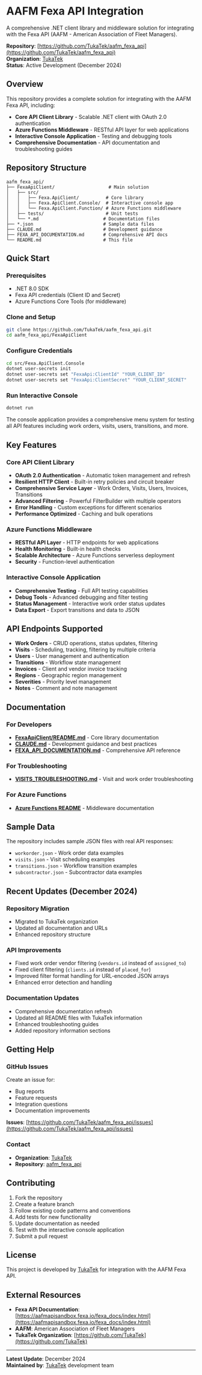 # AAFM Fexa API Integration

A comprehensive .NET client library and middleware solution for integrating with the Fexa API (AAFM - American Association of Fleet Managers).

**Repository**: [https://github.com/TukaTek/aafm_fexa_api](https://github.com/TukaTek/aafm_fexa_api)  
**Organization**: [TukaTek](https://github.com/TukaTek)  
**Status**: Active Development (December 2024)

## Overview

This repository provides a complete solution for integrating with the AAFM Fexa API, including:

- **Core API Client Library** - Scalable .NET client with OAuth 2.0 authentication
- **Azure Functions Middleware** - RESTful API layer for web applications
- **Interactive Console Application** - Testing and debugging tools
- **Comprehensive Documentation** - API documentation and troubleshooting guides

## Repository Structure

```
aafm_fexa_api/
├── FexaApiClient/                    # Main solution
│   ├── src/
│   │   ├── Fexa.ApiClient/          # Core library
│   │   ├── Fexa.ApiClient.Console/  # Interactive console app
│   │   └── Fexa.ApiClient.Function/ # Azure Functions middleware
│   ├── tests/                       # Unit tests
│   └── *.md                        # Documentation files
├── *.json                          # Sample data files
├── CLAUDE.md                       # Development guidance
├── FEXA_API_DOCUMENTATION.md       # Comprehensive API docs
└── README.md                       # This file
```

## Quick Start

### Prerequisites

- .NET 8.0 SDK
- Fexa API credentials (Client ID and Secret)
- Azure Functions Core Tools (for middleware)

### Clone and Setup

```bash
git clone https://github.com/TukaTek/aafm_fexa_api.git
cd aafm_fexa_api/FexaApiClient
```

### Configure Credentials

```bash
cd src/Fexa.ApiClient.Console
dotnet user-secrets init
dotnet user-secrets set "FexaApi:ClientId" "YOUR_CLIENT_ID"
dotnet user-secrets set "FexaApi:ClientSecret" "YOUR_CLIENT_SECRET"
```

### Run Interactive Console

```bash
dotnet run
```

The console application provides a comprehensive menu system for testing all API features including work orders, visits, users, transitions, and more.

## Key Features

### Core API Client Library

- **OAuth 2.0 Authentication** - Automatic token management and refresh
- **Resilient HTTP Client** - Built-in retry policies and circuit breaker
- **Comprehensive Service Layer** - Work Orders, Visits, Users, Invoices, Transitions
- **Advanced Filtering** - Powerful FilterBuilder with multiple operators
- **Error Handling** - Custom exceptions for different scenarios
- **Performance Optimized** - Caching and bulk operations

### Azure Functions Middleware

- **RESTful API Layer** - HTTP endpoints for web applications
- **Health Monitoring** - Built-in health checks
- **Scalable Architecture** - Azure Functions serverless deployment
- **Security** - Function-level authentication

### Interactive Console Application

- **Comprehensive Testing** - Full API testing capabilities
- **Debug Tools** - Advanced debugging and filter testing
- **Status Management** - Interactive work order status updates
- **Data Export** - Export transitions and data to JSON

## API Endpoints Supported

- **Work Orders** - CRUD operations, status updates, filtering
- **Visits** - Scheduling, tracking, filtering by multiple criteria
- **Users** - User management and authentication
- **Transitions** - Workflow state management
- **Invoices** - Client and vendor invoice tracking
- **Regions** - Geographic region management
- **Severities** - Priority level management
- **Notes** - Comment and note management

## Documentation

### For Developers
- **[FexaApiClient/README.md](FexaApiClient/README.md)** - Core library documentation
- **[CLAUDE.md](CLAUDE.md)** - Development guidance and best practices
- **[FEXA_API_DOCUMENTATION.md](FEXA_API_DOCUMENTATION.md)** - Comprehensive API reference

### For Troubleshooting
- **[VISITS_TROUBLESHOOTING.md](FexaApiClient/VISITS_TROUBLESHOOTING.md)** - Visit and work order troubleshooting

### For Azure Functions
- **[Azure Functions README](FexaApiClient/src/Fexa.ApiClient.Function/README.md)** - Middleware documentation

## Sample Data

The repository includes sample JSON files with real API responses:
- `workorder.json` - Work order data examples
- `visits.json` - Visit scheduling examples  
- `transitions.json` - Workflow transition examples
- `subcontractor.json` - Subcontractor data examples

## Recent Updates (December 2024)

### Repository Migration
- Migrated to TukaTek organization
- Updated all documentation and URLs
- Enhanced repository structure

### API Improvements
- Fixed work order vendor filtering (`vendors.id` instead of `assigned_to`)
- Fixed client filtering (`clients.id` instead of `placed_for`)
- Improved filter format handling for URL-encoded JSON arrays
- Enhanced error detection and handling

### Documentation Updates
- Comprehensive documentation refresh
- Updated all README files with TukaTek information
- Enhanced troubleshooting guides
- Added repository information sections

## Getting Help

### GitHub Issues
Create an issue for:
- Bug reports
- Feature requests
- Integration questions
- Documentation improvements

**Issues**: [https://github.com/TukaTek/aafm_fexa_api/issues](https://github.com/TukaTek/aafm_fexa_api/issues)

### Contact
- **Organization**: [TukaTek](https://github.com/TukaTek)
- **Repository**: [aafm_fexa_api](https://github.com/TukaTek/aafm_fexa_api)

## Contributing

1. Fork the repository
2. Create a feature branch
3. Follow existing code patterns and conventions
4. Add tests for new functionality
5. Update documentation as needed
6. Test with the interactive console application
7. Submit a pull request

## License

This project is developed by [TukaTek](https://github.com/TukaTek) for integration with the AAFM Fexa API.

## External Resources

- **Fexa API Documentation**: [https://aafmapisandbox.fexa.io/fexa_docs/index.html](https://aafmapisandbox.fexa.io/fexa_docs/index.html)
- **AAFM**: American Association of Fleet Managers
- **TukaTek Organization**: [https://github.com/TukaTek](https://github.com/TukaTek)

---

**Latest Update**: December 2024  
**Maintained by**: [TukaTek](https://github.com/TukaTek) development team
